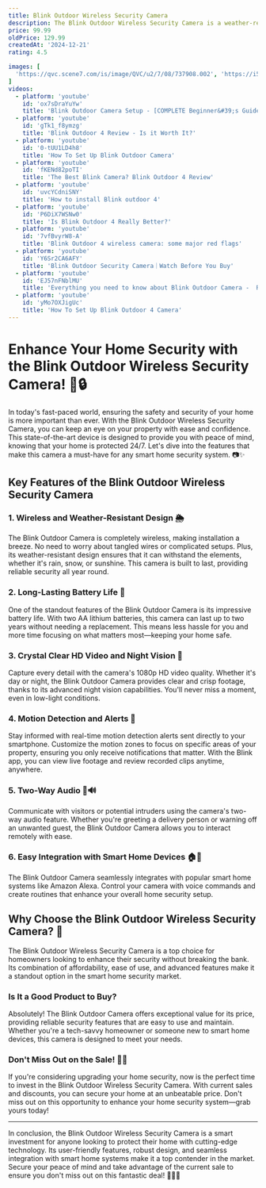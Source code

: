 ```yaml
---
title: Blink Outdoor Wireless Security Camera
description: The Blink Outdoor Wireless Security Camera is a weather-resistant, battery-powered security camera designed for outdoor use. It features HD video quality, infrared night vision, and motion detection capabilities, allowing users to monitor their property day and night. The camera is easy to install and connects to a smartphone app, providing real-time alerts and live streaming. It also supports two-way audio, enabling communication with visitors or intruders. With its long-lasting battery life and compatibility with Alexa, the Blink Outdoor camera offers a convenient and reliable solution for home security.
price: 99.99
oldPrice: 129.99
createdAt: '2024-12-21'
rating: 4.5

images: [
  'https://qvc.scene7.com/is/image/QVC/u2/7/08/737908.002', 'https://i5.walmartimages.com/seo/All-New-Flexible-Twist-Mount-Compatible-with-Blink-Outdoor-4th-3rd-Gen-Weatherproof-Protective-Housing-with-Blink-Sync-Module-Wall-Mount-Black_ff8a9f3f-91b2-464e-a35c-369e9da8529e.fcfea3c51fd9470a8f3b0673f6f919b1.jpeg?odnHeight=320&odnWidth=320&odnBg=FFFFFF', 'https://www.safehome.org/app/uploads/2021/03/Reolink-E1-Outdoor-Closeup.jpg', 'https://hip2save.com/wp-content/uploads/2024/09/Blink-Outdoor-3rd-Gen-Solar-Panel-Charging-Mount.jpg?w=912&resize=912,684&strip=all', 'https://reviewed-com-res.cloudinary.com/image/fetch/s--DrYjwyXN--/b_white,c_limit,cs_srgb,f_auto,fl_progressive.strip_profile,g_center,q_auto,w_1200/https://reviewed-production.s3.amazonaws.com/1702483125878/Blink-Outdoor-4-Floodlight_HERO.jpeg', 'https://m.media-amazon.com/images/I/71IULVkCPaL.jpg', 'https://www.cnet.com/a/img/resize/edc4afd480f1fe1508c54aeaf95ef55fc5f0e673/hub/2024/12/02/161f940e-7ba9-49ef-bc00-81461213dbab/blinkoutdoor.png?auto=webp&fit=crop&height=1200&width=1200', 'https://www.arlo.com/content/dam/arlo/2024-content/mobile-resizing/uk/landing-page/cameras-mobile.mp4/jcr:content/renditions/cq5dam.web.1280.1280.jpeg', 'https://assets.aboutamazon.com/dims4/default/a772630/2147483647/strip/true/crop/1600x900+0+0/resize/767x431!/quality/90/?url=https://amazon-blogs-brightspot.s3.amazonaws.com/80/b7/3c8fc9874e58b56caad060fe010f/blinkdevices-blink-inline-outdoor4.jpg', 'https://img.kentfaith.de/cache/catalog/products/de/KF50.0018/KF50.0018-1-327x327.jpg', 'https://target.scene7.com/is/image/Target/GUEST_824d0a8d-9d56-475e-8740-cf382b0c3aa3?wid=488&hei=488&fmt=pjpeg', 'https://www.cnet.com/a/img/resize/e0ca74239e031d789308fdcb2a18a56be09ddf63/hub/2024/02/13/b5cac4c1-eea8-4c33-82f5-8a9fa1520612/blink-outdoor-cam-3rd-gen-with-solar-panel.jpg?auto=webp&fit=crop&height=360&width=640', 'https://www.kroger.com/product/images/large/left/0084026895155', 'https://www.trustedreviews.com/wp-content/uploads/sites/54/2024/11/best-outdoor-security-camera.jpg', 'https://m.media-amazon.com/images/I/41AmvFZOsZL._UF894,1000_QL80_.jpg', 'https://m.media-amazon.com/images/I/512iG20Nf6L._AC_UF350,350_QL80_.jpg', 'https://shopcgx.com/cdn/shop/files/6552803_rd.jpg?v=1721933288', 'https://static.wixstatic.com/media/730194_6a745c909d90432fad7e14b8557f4b81~mv2.jpg/v1/fill/w_1000,h_525,al_c,q_85,usm_0.66_1.00_0.01/730194_6a745c909d90432fad7e14b8557f4b81~mv2.jpg', 'https://www.slashgear.com/img/gallery/ring-vs-blink-which-security-camera-offers-the-best-features-for-your-money/l-intro-1678378431.jpg', 'https://c8.alamy.com/comp/TT7AD8/video-security-camera-or-recording-surveillance-camera-protection-safety-system-guard-TT7AD8.jpg', 'https://m.media-amazon.com/images/I/51Bsn9nfPaL._AC_SL1050_.jpg', 'https://media.johnlewiscontent.com/i/JohnLewis/239142889alt4?fmt=auto&$background-off-white$', 'https://www.geewiz.co.za/165933-large_default/wall-mount-bracket-for-all-new-blink-outdoor-camera-weather-proof-360-degree-protective-adjustable-indooroutdoor-mount-and-cover-with-blink-sync-module-outlet-mount-3-pack-black.jpg', 'https://m.media-amazon.com/images/I/61F95s3AG2L._AC_UF350,350_QL50_.jpg', 'https://i.ytimg.com/vi/UNhs1ytPRPk/hq720.jpg?sqp=-oaymwEhCK4FEIIDSFryq4qpAxMIARUAAAAAGAElAADIQj0AgKJD&rs=AOn4CLDLFgUkeUC9MmyFOL39943S3znY_Q', 'https://i.insider.com/64234d2072dd380018a186a8?width=1200&format=jpeg', 'https://mortgagemanagers.co.nz/wp-content/uploads/2022/11/Affordable-Home-Security.png', 'https://images.squarespace-cdn.com/content/v1/5e21c06a08d2fc435f20e6c5/dbb06e1a-c50e-4d1d-ab3d-01d2216a5010/Shot_02_Opt1_Final_RGB.jpg', 'https://m.media-amazon.com/images/I/61qzdpwLODL._AC_SL1500_.jpg', 'https://i5.walmartimages.com/asr/43700d7f-8cc5-4792-a184-c0d74c7b2d57.922066c02dbdfec5689e097f090128bc.jpeg?odnHeight=264&odnWidth=264&odnBg=FFFFFF', 'https://i5.walmartimages.com/asr/c5f265e7-1f15-437b-9573-2f9875fb3266.8e451b12b1024c8ff93a2560826d76d9.jpeg?odnHeight=768&odnWidth=768&odnBg=FFFFFF', 'https://res.cloudinary.com/clearlink/image/upload/f_auto,q_auto/w_1440,h_675/v1696368902/Vivint/vivintsource/website/service-areas/[STATE-CITY]/indoor-camera-stairs-mobile_k8ao31.jpg', 'https://www.cnet.com/a/img/resize/ddf836279e33abc77f5f01287b705bf5f92f025a/hub/2024/01/30/53592a6d-02c9-4f8d-97c3-ac699c6fc7af/arlo-pro-5s-2k-installation1.jpg?auto=webp&fit=crop&height=360&width=640', 'https://i.ytimg.com/vi/bytlaKZMPA0/maxresdefault.jpg', 'https://media.screwfix.com/is/image/ae235/cctv_401JT_desktop', 'https://i.ytimg.com/vi/Dp9T5LYM3ww/hq720.jpg?sqp=-oaymwEhCK4FEIIDSFryq4qpAxMIARUAAAAAGAElAADIQj0AgKJD&rs=AOn4CLBFyAMZtvjLLtJBPJNTrSfkVoobaw', 'https://media.karousell.com/media/photos/products/2023/10/13/c2otnex_blink_xt2xt_camera_wal_1697197526_e00409e6.jpg', 'https://i.ebayimg.com/images/g/PzoAAOSwYFVnBCX1/s-l400.jpg', 'https://cdn.mos.cms.futurecdn.net/4MjuqgETyoGBRiiMuprrPK.jpg', 'https://i.ytimg.com/vi/KP45xihYOew/maxresdefault.jpg', 'https://images.squarespace-cdn.com/content/v1/5e21c06a08d2fc435f20e6c5/5a9b21fa-ec10-459c-9170-2d9ab1077c68/LiveView-Dog-Header081723.jpeg', 'https://multimedia.bbycastatic.ca/multimedia/products/1500x1500/158/15837/15837344_6.jpeg', 'https://images.squarespace-cdn.com/content/v1/5e21c06a08d2fc435f20e6c5/56461f93-96f9-4051-85a3-a146087499f4/image+(7).jpg', 'https://lifehacker.com/imagery/articles/01HF2GFTF8S82MY7WF8DAF5ZF6/hero-image.fill.size_1248x702.v1699833638.jpg', 'https://www.lsvisionsolar.com/wp-content/uploads/2022/07/LS-VISION-Dual-Lens-Solar-Camera-1-768x768.jpg', 'https://www.zdnet.com/a/img/2024/03/13/e89b5a18-b5dd-4cc6-b97e-5176ed0cb92c/4.jpg', 'https://images-cdn.ubuy.qa/663e37137f2cdb62b162e551-all-new-2020-blink-outdoor-wireless.jpg', 'https://www.safehome.org/app/uploads/2023/09/The-Blink-Outdoor-4.png', 'https://images.thdstatic.com/productImages/294f48db-e6cb-481a-9fad-618b85ca4d7c/svn/black-blink-security-cameras-b0b1n5hw22-44_600.jpg', 'https://lookaside.fbsbx.com/lookaside/crawler/media/?media_id=1312879943027104', 'https://www.security.org/app/uploads/2020/10/Blink-Outdoor-Packaging.jpg', 'https://target.scene7.com/is/image/Target/GUEST_824d0a8d-9d56-475e-8740-cf382b0c3aa3?wid=488&hei=488&fmt=pjpeg', 'https://pisces.bbystatic.com/image2/BestBuy_US/images/products/6324/6324352_sd.jpg', 'https://www.tiktok.com/api/img/?itemId=7303984797079162117&location=0&aid=1988', 'https://i.ytimg.com/vi/zR1SIcZqCbQ/maxresdefault.jpg', 'https://s.yimg.com/ny/api/res/1.2/s8hykCo6D0AZwsysWEoB2w--/YXBwaWQ9aGlnaGxhbmRlcjt3PTEyNDI7aD04Mjg-/https://s.yimg.com/os/en_US/News/BGR_News/blink-home-security-camera.jpg?quality=98&strip=all', 'https://www.lsvisionsolar.com/wp-content/uploads/2024/04/S40-20X国际站主图2-1-768x768.jpg', 'https://i5.walmartimages.com/asr/f0a51af1-469c-4c5d-9287-0571cc883308.13e80a3bb87c3816a4a8318ee041ca68.jpeg?odnHeight=768&odnWidth=768&odnBg=FFFFFF', 'https://i.ytimg.com/vi/pXBJjwcUpG0/maxresdefault.jpg', 'https://i5.walmartimages.com/asr/43700d7f-8cc5-4792-a184-c0d74c7b2d57.922066c02dbdfec5689e097f090128bc.jpeg?odnHeight=264&odnWidth=264&odnBg=FFFFFF', 'https://images.thdstatic.com/productImages/bf4e7b1f-dfdf-49b3-a8f4-f50fde987177/svn/wasserstein-security-camera-cables-bkout4extenbat2pkblkus-64_600.jpg', 'https://i.pcmag.com/imagery/reviews/077eb5WpzIMK5NmGdjw3cVj-9..v1679496527.png', 'https://bjs.scene7.com/is/image/bjs/309253?$bjs-Initial600$', 'https://i.ebayimg.com/images/g/ZOAAAOSw2uZkm0pM/s-l400.jpg', 'https://static0.gamerantimages.com/wordpress/wp-content/uploads/2023/08/blink-outdoor-camera-gamerant-deals-feature.jpg', 'https://images.squarespace-cdn.com/content/v1/5e21c06a08d2fc435f20e6c5/d8b2b770-7043-4c37-a840-b9298e4d615a/Blink_Courtyard_CU_Angle_1_expanded_14-5x9at300ppi.jpg', 'https://m.media-amazon.com/images/I/61HKe2XSldL._AC_UF1000,1000_QL80_.jpg', 'https://www.amazonforum.com/sfc/servlet.shepherd/version/download/0686Q00000GaR1CQAV?asPdf=false&operationContext=CHATTER', 'https://images-na.ssl-images-amazon.com/images/I/41QYld1I3UL._UL500_.jpg', 'https://images.thdstatic.com/productImages/f3e2d7c7-e00f-4f03-9af3-79a91209d740/svn/white-feit-electric-security-cameras-cam-wm-wifi-bat-3-64_600.jpg', 'https://www.brainwavzaudio.com/cdn/shop/products/BWAVZ_BLINK_IND_OUT_2PK_WH_05_5000x.jpg?v=1706680993', 'https://m.media-amazon.com/images/I/41ijj+K3-+L._UF894,1000_QL80_.jpg', 'https://i5.walmartimages.com/asr/b2bbc0c5-a428-4474-aa93-0c701433baa7.b88c2f806404a2dbe3758c624fb7833c.jpeg?odnHeight=2000&odnWidth=2000&odnBg=FFFFFF', 'https://www.security.org/app/uploads/2024/02/Blink-Outdoor-4-Camera-4.jpg', 'https://images.squarespace-cdn.com/content/v1/5e21c06a08d2fc435f20e6c5/78e25f36-ec23-42fd-a3d9-242e0b43fefb/Blink_Superior_Lifestyles_Patio_shot4+(1).jpg', 'https://www.digitaltrends.com/wp-content/uploads/2019/04/netgear-ultra-smart-cam-feat.jpg?p=1', 'https://www.nj.com/resizer/v2/Y2LMVDVFYJGHLOHVU2L6P7HB7M.png?auth=de8b1eeaddcb7c5d933211742c68fde4046ac157d3f37061b4e701a83b6e2d14&width=500&quality=90', 'https://i.ytimg.com/vi/0-tUU1LD4h8/hq720.jpg?sqp=-oaymwEhCK4FEIIDSFryq4qpAxMIARUAAAAAGAElAADIQj0AgKJD&rs=AOn4CLAvRjG6lyVnFLWeUGNQilOUQbIXIQ', 'https://www.softwaretestinghelp.com/wp-content/qa/uploads/2023/06/Blink-Outdoor-wireless-HD-security-camera-2.jpg', 'https://s.yimg.com/ny/api/res/1.2/YtBRF50ec_hh759iORKRAw--/YXBwaWQ9aGlnaGxhbmRlcjt3PTEyMDA7aD03MjA-/https://s.yimg.com/os/creatr-uploaded-images/2023-09/0d5c4a00-57a0-11ee-b5ff-d8f87f10de90'
]
videos: 
  - platform: 'youtube'
    id: 'ox7sDraYuYw'
    title: 'Blink Outdoor Camera Setup - [COMPLETE Beginner&#39;s Guide]'
  - platform: 'youtube'
    id: 'gTk1_f8ymzg'
    title: 'Blink Outdoor 4 Review - Is it Worth It?'
  - platform: 'youtube'
    id: '0-tUU1LD4h8'
    title: 'How To Set Up Blink Outdoor Camera'
  - platform: 'youtube'
    id: 'fKENd82poTI'
    title: 'The Best Blink Camera? Blink Outdoor 4 Review'
  - platform: 'youtube'
    id: 'uvcYCdniSNY'
    title: 'How to install Blink outdoor 4'
  - platform: 'youtube'
    id: 'P6DiX7WSNw0'
    title: 'Is Blink Outdoor 4 Really Better?'
  - platform: 'youtube'
    id: '7vfBvyrW8-A'
    title: 'Blink Outdoor 4 wireless camera: some major red flags'
  - platform: 'youtube'
    id: 'Y6Sr2CA6AFY'
    title: 'Blink Outdoor Security Camera｜Watch Before You Buy'
  - platform: 'youtube'
    id: 'EJ57nFNblMU'
    title: 'Everything you need to know about Blink Outdoor Camera -  Review 2023! #securitycamera #builders'
  - platform: 'youtube'
    id: 'yMo7OXJigUc'
    title: 'How To Set Up Blink Outdoor 4 Camera'
---
```


# Enhance Your Home Security with the Blink Outdoor Wireless Security Camera! 🏡🔒

In today's fast-paced world, ensuring the safety and security of your home is more important than ever. With the Blink Outdoor Wireless Security Camera, you can keep an eye on your property with ease and confidence. This state-of-the-art device is designed to provide you with peace of mind, knowing that your home is protected 24/7. Let's dive into the features that make this camera a must-have for any smart home security system. 📷✨

## Key Features of the Blink Outdoor Wireless Security Camera

### 1. **Wireless and Weather-Resistant Design 🌦️**

The Blink Outdoor Camera is completely wireless, making installation a breeze. No need to worry about tangled wires or complicated setups. Plus, its weather-resistant design ensures that it can withstand the elements, whether it's rain, snow, or sunshine. This camera is built to last, providing reliable security all year round.

### 2. **Long-Lasting Battery Life 🔋**

One of the standout features of the Blink Outdoor Camera is its impressive battery life. With two AA lithium batteries, this camera can last up to two years without needing a replacement. This means less hassle for you and more time focusing on what matters most—keeping your home safe.

### 3. **Crystal Clear HD Video and Night Vision 🌙**

Capture every detail with the camera's 1080p HD video quality. Whether it's day or night, the Blink Outdoor Camera provides clear and crisp footage, thanks to its advanced night vision capabilities. You'll never miss a moment, even in low-light conditions.

### 4. **Motion Detection and Alerts 🚨**

Stay informed with real-time motion detection alerts sent directly to your smartphone. Customize the motion zones to focus on specific areas of your property, ensuring you only receive notifications that matter. With the Blink app, you can view live footage and review recorded clips anytime, anywhere.

### 5. **Two-Way Audio 🎤🔊**

Communicate with visitors or potential intruders using the camera's two-way audio feature. Whether you're greeting a delivery person or warning off an unwanted guest, the Blink Outdoor Camera allows you to interact remotely with ease.

### 6. **Easy Integration with Smart Home Devices 🏠🤖**

The Blink Outdoor Camera seamlessly integrates with popular smart home systems like Amazon Alexa. Control your camera with voice commands and create routines that enhance your overall home security setup.

## Why Choose the Blink Outdoor Wireless Security Camera? 🤔

The Blink Outdoor Wireless Security Camera is a top choice for homeowners looking to enhance their security without breaking the bank. Its combination of affordability, ease of use, and advanced features make it a standout option in the smart home security market.

### **Is It a Good Product to Buy?**

Absolutely! The Blink Outdoor Camera offers exceptional value for its price, providing reliable security features that are easy to use and maintain. Whether you're a tech-savvy homeowner or someone new to smart home devices, this camera is designed to meet your needs.

### **Don't Miss Out on the Sale! 🛒💸**

If you're considering upgrading your home security, now is the perfect time to invest in the Blink Outdoor Wireless Security Camera. With current sales and discounts, you can secure your home at an unbeatable price. Don't miss out on this opportunity to enhance your home security system—grab yours today!

---

In conclusion, the Blink Outdoor Wireless Security Camera is a smart investment for anyone looking to protect their home with cutting-edge technology. Its user-friendly features, robust design, and seamless integration with smart home systems make it a top contender in the market. Secure your peace of mind and take advantage of the current sale to ensure you don't miss out on this fantastic deal! 🏡🔐✨